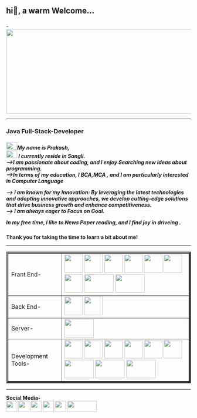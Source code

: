<h2> <p bgcolor="skyblue">hi👋, a warm Welcome...</p></h2>        
-<image src="https://github.com/maliprakashdatta/java-example/assets/152262211/13d02d18-a6e2-47be-affc-ddecda7ab95a" width="1100" height="230"><hr> 
   <h3>Java Full-Stack-Developer</h3>    
<h5><image src="https://github.com/maliprakashdatta/java-example/assets/152262211/ac6c7a66-8e9b-46e5-90ff-e50e93012c72" width="30" height="20">My name is  Prakash, <br> <image src="https://github.com/maliprakashdatta/java-example/assets/152262211/9c0c2a66-5970-4348-9e2d-762aac3881a5" width="30" height="20"> I currently reside in Sangli.<br> -->I am passionate about coding, and I enjoy Searching new ideas about programming.<br> -->In terms of my education, I BCA,MCA , and I am particularly interested in Computer Language<br> 
   
--> I am known for my Innovation:  By leveraging the latest technologies and adopting innovative approaches, we develop cutting-edge solutions that drive business growth and enhance competitiveness.<br>--> I am always eager to Focus on Goal.<br>   
       
In my free time, I like to News Paper reading, and I find joy in driveing . </h5>             
     
<h4>Thank you for taking the time to learn a bit about me!</h>          
<hr>       
<table border="5"> 
  <tr> 
    <td> Frant End-</td>
    <td> <image src="https://github.com/maliprakashdatta/java-example/assets/152262211/d5d65e4c-eb17-4ef2-829f-72e0ef718e4a" width="50" height="50">
<image src="https://github.com/maliprakashdatta/java-example/assets/152262211/9f81b3b4-cd04-410d-b741-28845846f7e3" width="50" height="50">
<image src="https://github.com/maliprakashdatta/java-example/assets/152262211/69ebf276-ac9e-4c93-aa86-b563a715498f" width="50" height="50">
<image src="https://github.com/maliprakashdatta/java-example/assets/152262211/6f2072ef-d7d4-436b-9992-b43b558a9915" width="50" height="50">
<image src="https://github.com/maliprakashdatta/java-example/assets/152262211/8213ffdf-6348-49c6-a270-41c0ee2cd517" width="50" height="50">
<image src="https://github.com/maliprakashdatta/java-example/assets/152262211/0772b70b-9dc9-4df7-acc2-a221f0f888d5" width="50" height="50">
<image src="https://github.com/maliprakashdatta/java-example/assets/152262211/3592e6d1-22a9-4458-a48e-47284ecb8330" wwidth="50" height="50">
<image src="https://github.com/maliprakashdatta/java-example/assets/152262211/fd46374a-2129-48fb-a08f-412cf2df554d" width="80" height="50">
  <image src="https://github.com/maliprakashdatta/java-example/assets/152262211/d496a25b-f49c-4e64-9ac4-7ed2f058139b" width="80" height="50">
    
</td>
  </tr>
  <tr>
    <td> Back End-</td>
    <td> <image src="https://github.com/maliprakashdatta/java-example/assets/152262211/ea745403-7165-4d8a-a932-46788fc66e6b" width="50" height="50">
<image src="https://github.com/maliprakashdatta/java-example/assets/152262211/e0690878-c85c-483d-aedc-7ea178bbc4be" width="50" height="50"></td>
  </tr>
  <tr> 
  <td> Server-</td>
  <td> <image src="https://github.com/maliprakashdatta/java-example/assets/152262211/629e45a2-9c7b-44b5-abc9-772bf6c3d94b" width="80" height="50"></td>
  </tr>
  <tr>
    <td> Development Tools-</td>
    <td> 
<image src="https://github.com/maliprakashdatta/java-example/assets/152262211/7a9a827e-3986-4654-b0dd-da3f4b47d5d1" width="50" height="50">
<image src="https://github.com/maliprakashdatta/java-example/assets/152262211/e5da4e1e-bd5e-4329-82c1-0411d6b10c9c" width="50" height="50">
<image src="https://github.com/maliprakashdatta/java-example/assets/152262211/1c03861d-4d20-472e-92c7-9e12654c3362" width="50" height="50">
<image src="https://github.com/maliprakashdatta/java-example/assets/152262211/49d063e5-3cc7-4ba3-8343-1bd4029d7314" width="50" height="50">
<image src="https://github.com/maliprakashdatta/java-example/assets/152262211/501f2ba3-2813-4011-b902-a86d2b1d13e8" width="50" height="50">
<image src="https://github.com/maliprakashdatta/java-example/assets/152262211/2498641c-fc9d-44ce-9a5d-50e97a6d9bdc" width="50" height="50">
<image src="https://github.com/maliprakashdatta/java-example/assets/152262211/c78452e8-ee78-40f5-939e-3da905112fb4" width="80" height="50">
<image src="https://github.com/maliprakashdatta/java-example/assets/152262211/f1f1b440-1a1c-4ebc-b5fa-2293bf17114b" width="80" height="50">
<image src="https://github.com/maliprakashdatta/java-example/assets/152262211/1f6f9afd-b164-4912-8eb4-10d22ea7d0a3" width="80" height="50">
    </td>
  </tr>
</table>
<hr>
      Social Media-<br>
 <image src="https://github.com/maliprakashdatta/java-example/assets/152262211/f1bc63c7-43fb-4ad8-8378-e5d220bedbc6" width="30" height="30">
 <image src="https://github.com/maliprakashdatta/java-example/assets/152262211/7be531e4-1ce2-452e-9e9b-064ab574c434" width="30" height="30">
 <image src="https://github.com/maliprakashdatta/java-example/assets/152262211/bf96aeaf-659a-4040-82dc-38dc02c144fb" width="30" height="30">
<image src="https://github.com/maliprakashdatta/java-example/assets/152262211/889298af-4ce8-43ec-bd38-c76f29dddd74" width="30" height="30">
<image src="https://github.com/maliprakashdatta/java-example/assets/152262211/444e2154-e936-4f8d-af66-c7589577648b" width="30" height="30">
<image src="https://github.com/maliprakashdatta/java-example/assets/152262211/3df79448-0c7d-4378-905a-063c1bb77665" width="80" height="30">


